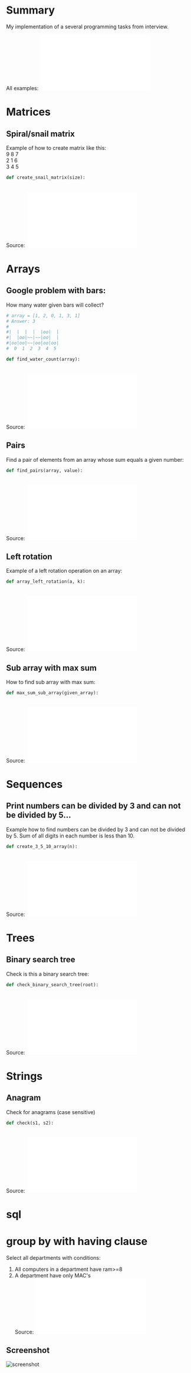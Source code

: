 # Summary
My implementation of a several programming tasks from interview.

All examples: ![main.py](main.py)

# Matrices
## Spiral/snail matrix
Example of how to create matrix like this: <br>
9 8 7 <br>
2 1 6 <br>
3 4 5 
```python
def create_snail_matrix(size):
```
<br>Source: ![matrix_tasks.py](task/matrix_tasks.py)

# Arrays

## Google problem with bars:
How many water given bars will collect?
```python
# array = [1, 2, 0, 1, 3, 1]
# Answer: 3
#
#|  |  |  |  |oo|  |
#|  |oo|~~|~~|oo|  |
#|oo|oo|~~|oo|oo|oo|
#  0  1  2  3  4  5 

def find_water_count(array):
```
<br>Source: ![array_tasks.py](task/array_tasks.py)

## Pairs
Find a pair of elements from an array whose sum equals a given number:
```python
def find_pairs(array, value):
```
<br>Source: ![array_tasks.py](task/array_tasks.py)

## Left rotation
Example of a left rotation operation on an array: 
```python
def array_left_rotation(a, k):
```
<br>Source: ![array_tasks.py](task/array_tasks.py)

## Sub array with max sum
How to find sub array with max sum: 
```python
def max_sum_sub_array(given_array):
```
<br>Source: ![array_tasks.py](task/array_tasks.py)

# Sequences
## Print numbers can be divided by 3 and can not be divided by 5...
Example how to find numbers can be divided by 3 and can not be divided by 5.
Sum of all digits in each number is less than 10.
```python
def create_3_5_10_array(n):
```
<br>Source: ![sequence_tasks.py](task/sequence_tasks.py)


# Trees
## Binary search tree
Check is this a binary search tree:
```python
def check_binary_search_tree(root):
```
<br>Source: ![tree_tasks.py](task/tree_tasks.py)

# Strings
## Anagram
Check for anagrams (case sensitive)
```python
def check(s1, s2):
```
<br>Source: ![string_tasks.py](task/string_tasks.py)

# sql
# group by with having clause
Select all departments with conditions:
1. All computers in a department have ram>=8
2. A department have only  MAC's
<br>Source: ![select.sql](database/task/select.sql)

## Screenshot
![screenshot](screenshot.jpg)